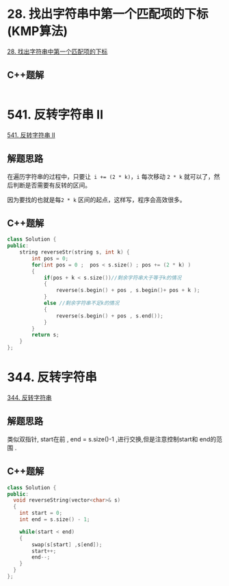 
# 28. 找出字符串中第一个匹配项的下标(KMP算法)
[28. 找出字符串中第一个匹配项的下标](https://leetcode.cn/problems/find-the-index-of-the-first-occurrence-in-a-string/)

## C++题解
```cpp

```


# 541. 反转字符串 II
[541. 反转字符串 II](https://leetcode.cn/problems/reverse-string-ii/)

## 解题思路
在遍历字符串的过程中，只要让` i += (2 * k)`，`i` 每次移动 `2 * k` 就可以了，然后判断是否需要有反转的区间。

因为要找的也就是每`2 * k` 区间的起点，这样写，程序会高效很多。

## C++题解
```cpp
class Solution {
public:
    string reverseStr(string s, int k) {
        int pos = 0;
        for(int pos = 0 ;  pos < s.size() ; pos += (2 * k) )
        {
            if(pos + k < s.size())//剩余字符串大于等于k的情况
            {
                reverse(s.begin() + pos , s.begin()+ pos + k );
            }
            else //剩余字符串不足k的情况
            {
                reverse(s.begin() + pos , s.end());
            }
        }
        return s;
    }
};
```

# 344. 反转字符串
 [344. 反转字符串](https://leetcode.cn/problems/reverse-string/)

## 解题思路
类似双指针, start在前 , end = s.size()-1 ,进行交换,但是注意控制start和 end的范围 .

## C++题解
```cpp
class Solution {
public:
  void reverseString(vector<char>& s) 
  {
    int start = 0;
    int end = s.size() - 1;

    while(start < end)
    {
        swap(s[start] ,s[end]);
        start++;
        end--;
    }
  }
};
```